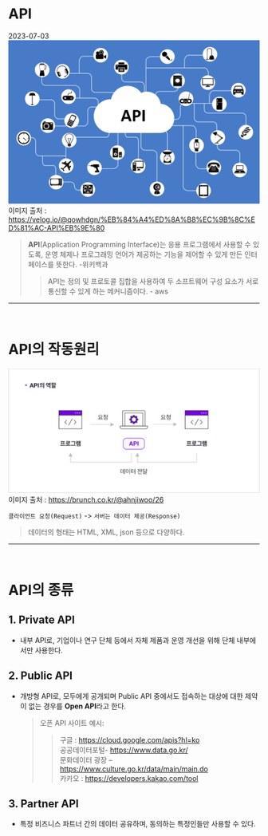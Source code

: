 # API

2023-07-03
![API-Platforms](./img/API-Platforms.png)
이미지 출처 : https://velog.io/@qowhdgn/%EB%84%A4%ED%8A%B8%EC%9B%8C%ED%81%AC-API%EB%9E%80

> **API**(Application Programming Interface)는 응용 프로그램에서 사용할 수 있도록, 운영 체제나 프로그래밍 언어가 제공하는 기능을 제어할 수 있게 만든 인터페이스를 뜻한다. -위키백과
>
> > API는 정의 및 프로토콜 집합을 사용하여 두 소프트웨어 구성 요소가 서로 통신할 수 있게 하는 메커니즘이다. - aws

---

<br>

# API의 작동원리

![API-WORKS](./img/API-WORKS.jpg)
<br>
이미지 출처 : https://brunch.co.kr/@ahnjiwoo/26

`클라이언트 요청(Request)` -> `서버는 데이터 제공(Response)`

> 데이터의 형태는 HTML, XML, json 등으로 다양하다.

---

<br>

# API의 종류

## 1. **Private** API

- 내부 API로, 기업이나 연구 단체 등에서 자체 제품과 운영 개선을 위해 단체 내부에서만 사용한다.

## 2. **Public** API

- 개방형 API로, 모두에게 공개되며 Public API 중에서도 접속하는 대상에 대한 제약이 없는 경우를 **Open API**라고 한다.
  > 오픈 API 사이트 예시:
  >
  > > 구글 : https://cloud.google.com/apis?hl=ko <br>
  > > 공공데이터포털- https://www.data.go.kr/ <br>
  > > 문화데이터 광장 – https://www.culture.go.kr/data/main/main.do <br>
  > > 카카오 : https://developers.kakao.com/tool

## 3. **Partner** API

- 특정 비즈니스 파트너 간의 데이터 공유하며, 동의하는 특정인들만 사용할 수 있다.
